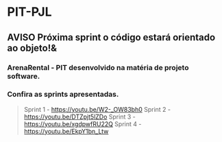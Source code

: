 # PIT-PJL
## **AVISO Próxima sprint o código estará orientado ao objeto!&**
### ArenaRental - PIT desenvolvido na matéria de projeto software.
### Confira as sprints apresentadas.
> Sprint 1 - https://youtu.be/W2-_OW83bh0
> Sprint 2 - https://youtu.be/DTZpjt5lZDo
> Sprint 3 - https://youtu.be/xgdpwfRU22Q
> Sprint 4 - https://youtu.be/EkpY1bn_Ltw

